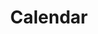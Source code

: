 ---
title: Calendar
sections:
  - type: section_calendar
    section_id: calendar
    title: Kalender
    content: ''
    bg: gray
menus:
  secondary:
    title: Kalender
    weight: -1
template: page
---